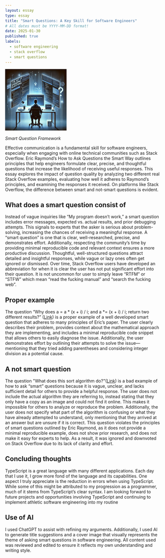 ```yaml
---
layout: essay
type: essay
title: "Smart Questions: A Key Skill for Software Engineers"
# All dates must be YYYY-MM-DD format!
date: 2025-01-30
published: true
labels:
  - software engineering
  - stack overflow
  - smart questions
---
```


<img width="200px" class="rounded float-start pe-4" src="../img/smartQ.webp">

*Smart Question Framework*


Effective communication is a fundamental skill for software engineers, especially when engaging with online technical communities such as Stack Overflow. Eric Raymond’s How to Ask Questions the Smart Way outlines principles that help engineers formulate clear, precise, and thoughtful questions that increase the likelihood of receiving useful responses. This essay explores the impact of question quality by analyzing two different real Stack Overflow examples, evaluating how well it adheres to Raymond’s principles, and examining the responses it received. On platforms like Stack Overflow, the difference between smart and not-smart questions is evident.

## What does a smart question consist of

Instead of vague inquiries like “My program doesn’t work,” a smart question includes error messages, expected vs. actual results, and prior debugging attempts. This signals to experts that the asker is serious about problem-solving, increasing the chances of receiving a meaningful response. A “smart question” is one that is clear, well-researched, precise, and demonstrates effort. Additionally, respecting the community’s time by providing minimal reproducible code and relevant context ensures a more productive discussion. Thoughtful, well-structured questions attract detailed and insightful responses, while vague or lazy ones often get ignored or dismissed. Over time, Stack Overflow users have developed an abbreviation for when it is clear the user has not put significant effort into their question. It is not uncommon for user to simply leave “RTFM” or “STFW” which mean “read the fucking manual” and “search the fucking web”. 

## Proper example

The question “Why does a = a * (x + i) / i; and a *= (x + i) / i; return two different results?” ([Link]( https://stackoverflow.com/questions/79347608/why-does-a-a-x-i-i-and-a-x-i-i-return-two-different-results)) is a proper example of a well developed smart question that adheres to many principles of Eric’s paper. The user clearly describes their problem, provides context about the mathematical approach they are implementing, and includes a minimal reproducible code snippet that allows others to easily diagnose the issue. Additionally, the user demonstrates effort by outlining their attempts to solve the issue—mentioning that they tried adding parentheses and considering integer division as a potential cause. 

## A not smart question 

The question "What does this sort algorithm do?"([Link](https://stackoverflow.com/questions/31591857/what-does-this-sort-algorithm-do)) is a bad example of how to ask “smart” questions because it is vague, unclear, and lacks sufficient detail for others to provide a helpful response. The user does not include the actual algorithm they are referring to, instead stating that they only have a copy as an image and could not find it online. This makes it impossible for others to analyze or reproduce the problem. Additionally, the user does not specify what part of the algorithm is confusing or what they have already attempted to understand, only mentioning that they arrived at an answer but are unsure if it is correct. This question violates the principles of smart questions outlined by Eric Raymond, as it does not provide a minimal reproducible example, does not show prior research, and does not make it easy for experts to help. As a result, it was ignored and  downvoted on Stack Overflow due to its lack of clarity and effort.

## Concluding thoughts 

TypeScript is a great language with many different applications. Each day that I use it, I grow more fond of the language and its capabilities. One aspect I truly appreciate is the reduction in errors when using TypeScript. While some of this might be attributed to my progression as a programmer, much of it stems from TypeScript’s clear syntax. I am looking forward to future projects and opportunities involving TypeScript and continuing to implement athletic software engineering into my routine

## Use of AI

I used ChatGPT to assist with refining my arguments. Additionally, I used AI to generate title suggestions and a cover image that visually represents the theme of asking smart questions in software engineering. All content used was reviewed and edited to ensure it reflects my own understanding and writing style.

